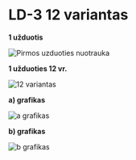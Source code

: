 # LD-3 12 variantas
**1 užduotis**

![Pirmos uzduoties nuotrauka](https://i.imgur.com/ykD9OiF.png)

**1 užduoties 12 vr.**

![12 variantas](https://i.imgur.com/7R83LFG.png)

**a) grafikas**

![a grafikas](https://i.imgur.com/QchRmWS.png) 
   
**b) grafikas**

![b grafikas](https://i.imgur.com/TVFHfE3.png)
